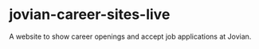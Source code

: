 # jovian-career-sites-live
A website to show career openings and accept job applications at Jovian.
